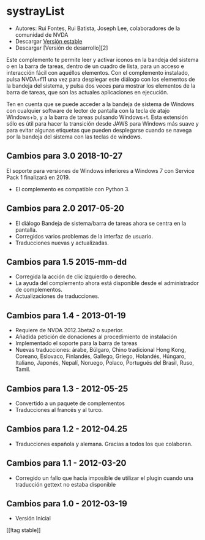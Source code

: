 # systrayList #

*   Autores: Rui Fontes, Rui Batista, Joseph Lee, colaboradores de la
    comunidad de NVDA
*   Descargar [Versión estable][1]
*   Descargar [Versión de desarrollo][2]

Este complemento te permite leer y  activar iconos en la bandeja del sistema
o en la barra de tareas, dentro de un cuadro de lista, para un acceso e
interacción fácil con aquéllos elementos. Con el complemento instalado,
pulsa NVDA+f11 una vez para desplegar este diálogo con los elementos de la
bandeja del sistema, y pulsa dos veces para mostrar los elementos de la
barra de tareas, que son las actuales aplicaciones en ejecución.

Ten en cuenta que se puede acceder a la bandeja de sistema de Windows con
cualquier software de lector de pantalla con la tecla de atajo Windows+b, y
a la barra de tareas pulsando Windows+t. Esta extensión sólo es útil para
hacer la transición desde JAWS para Windows más suave y para evitar algunas
etiquetas que pueden desplegarse cuando se navega por la bandeja del sistema
con las teclas de windows.

## Cambios para 3.0 2018-10-27 ##

El soporte para versiones de Windows inferiores a Windows 7 con Service Pack
1 finalizará en 2019.

* El complemento es compatible con Python 3.

## Cambios para 2.0 2017-05-20 ##

* El diálogo Bandeja de sistema/barra de tareas ahora se centra en la
  pantalla.
* Corregidos varios problemas de la interfaz de usuario.
* Traducciones nuevas y actualizadas.

## Cambios para 1.5 2015-mm-dd ##

* Corregida la acción de clic izquierdo o derecho.
* La ayuda del complemento ahora está disponible desde el administrador de
  complementos.
* Actualizaciones de traducciones.

## Cambios para 1.4 - 2013-01-19 ##

* Requiere de NVDA 2012.3beta2 o superior.
* Añadida  petición de donaciones al procedimiento de instalación
* Implementado el soporte para la barra de tareas
* Nuevas traducciones: árabe, Búlgaro, Chino tradicional Hong Kong, Coreano,
  Eslovaco, Finlandés, Gallego, Griego, Holandés, Húngaro, Italiano,
  Japonés, Nepalí, Noruego, Polaco, Portugués del Brasil, Ruso, Tamil.

## Cambios para 1.3 - 2012-05-25 ##

* Convertido a un paquete de complementos
* Traducciones al francés y al turco.

## Cambios para 1.2 - 2012-04.25 ##

* Traducciones española y alemana. Gracias a todos los que colaboran.

## Cambios para 1.1 - 2012-03-20 ##

* Corregido un fallo que hacía imposible de utilizar el plugin cuando una
  traducción gettext no estaba disponible

## Cambios para 1.0 - 2012-03-19 ##

* Versión Inicial

[[!tag stable]]

[1]: https://addons.nvda-project.org/files/get.php?file=st
